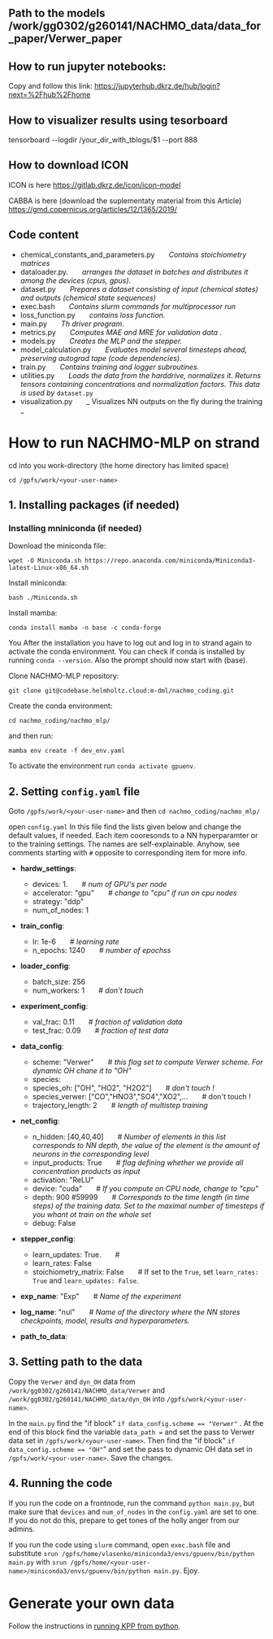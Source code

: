 ## Path to the models /work/gg0302/g260141/NACHMO_data/data_for_paper/Verwer_paper
## How to run jupyter notebooks:

Copy and follow this link: https://jupyterhub.dkrz.de/hub/login?next=%2Fhub%2Fhome

## How to visualizer results using tesorboard

tensorboard --logdir /your_dir_with_tblogs/$1 --port 888

## How to download ICON

ICON is here https://gitlab.dkrz.de/icon/icon-model

CABBA is here (download the suplementaty material from this Article) https://gmd.copernicus.org/articles/12/1365/2019/

## Code content
- chemical_constants_and_parameters.py &nbsp;  &nbsp; &nbsp; _Contains stoichiometry matrices_
- dataloader.py.    &nbsp;  &nbsp; &nbsp; _arranges the dataset in batches and distributes it among the devices (cpus, gpus)_.
- dataset.py        &nbsp;  &nbsp; &nbsp;     _Prepares a dataset consisting of input (chemical states) and outputs (chemical state sequences)_
- exec.bash                    &nbsp;  &nbsp; &nbsp;   _Contains slurm commands for multiprocessor run_
- loss_function.py             &nbsp;  &nbsp; &nbsp;   _contains loss function._
- main.py                       &nbsp;  &nbsp; &nbsp;  _Th driver program_.
- metrics.py             &nbsp;  &nbsp; &nbsp;   _Computes MAE and MRE for validation data_ .
- models.py                     &nbsp;  &nbsp; &nbsp;  _Creates the MLP and the stepper._
- model_calculation.py         &nbsp;  &nbsp; &nbsp;   _Evaluates model several timesteps ahead, preserving autograd tape (code dependencies)._
- train.py                     &nbsp;  &nbsp; &nbsp;  _Contains training and logger subroutines._ 
- utilities.py                 &nbsp;  &nbsp; &nbsp;   _Loads the data from the harddrive, normalizes it. Returns tensors containing concentrations and normalization factors. This data is used by_ `dataset.py`
- visualization.py &nbsp;  &nbsp; &nbsp; _ Visualizes NN outputs on the fly during the training _ 

# How to run NACHMO-MLP on strand

cd into you work-directory (the home directory has limited space)

`cd /gpfs/work/<your-user-name>`

## 1. Installing packages (if needed)

### Installing mniniconda (if needed)
Download the miniconda file:

`wget -O Miniconda.sh https://repo.anaconda.com/miniconda/Miniconda3-latest-Linux-x86_64.sh`

Install miniconda:

`bash ./Miniconda.sh`

Install mamba:

`conda install mamba -n base -c conda-forge`


You After the installation you have to log out and log in to strand again to activate the conda environment. You
can check if conda is installed by running `conda --version`. Also the prompt should now start with (base).

Clone NACHMO-MLP repository:

`git clone git@codebase.helmholtz.cloud:m-dml/nachmo_coding.git`

Create the conda environment:

`cd nachmo_coding/nachmo_mlp/`

and then run:

`mamba env create -f dev_env.yaml`

To activate the environment run `conda activate gpuenv`.

## 2. Setting `config.yaml` file

Goto `/gpfs/work/<your-user-name>`  and then `cd nachmo_coding/nachmo_mlp/`

open `config.yaml` In this file find the lists given below and change the default values, if needed. Each item cooresonds to a NN hyperparamter or to the training settings. The names are self-explainable. Anyhow, see comments starting with `#` opposite to corresponding item for more info.  

- **hardw_settings**:
     - devices: 1.   &nbsp;  &nbsp; &nbsp; # _num of GPU's per node_ 
     - accelerator: "gpu" &nbsp;  &nbsp; &nbsp; # _change to "cpu" if run on cpu nodes_
     - strategy: "ddp"
     - num_of_nodes: 1

- **train_config**:
     - lr: 1e-6 &nbsp;  &nbsp; &nbsp; # _learning rate_
     - n_epochs: 1240 &nbsp;  &nbsp; &nbsp; # _number of epochss_

- **loader_config**:
     - batch_size: 256
     - num_workers: 1 &nbsp;  &nbsp; &nbsp; # _don't touch_ 
 
- **experiment_config**:
     - val_frac: 0.11 &nbsp;  &nbsp; &nbsp; # _fraction of validation data_
     - test_frac: 0.09  &nbsp;  &nbsp; &nbsp; # _fraction of test data_

- **data_config**:
     - scheme: "Verwer" &nbsp;  &nbsp; &nbsp; # _this flag set to compute Verwer scheme. For dynamic OH chane it to "OH"_
     - species: 
     - species_oh: ["OH", "HO2", "H2O2"]  &nbsp;  &nbsp; &nbsp; #  _don't touch !_
     - species_verwer: ["CO","HNO3","SO4","XO2",... &nbsp;  &nbsp; &nbsp; #  don't touch !
     - trajectory_length: 2  &nbsp;  &nbsp; &nbsp; # _length of multistep training_
- **net_config**:
     - n_hidden: [40,40,40] &nbsp;  &nbsp; &nbsp; # _Number of elements in this list corresponds to NN depth, the value of the element is the amount of neurons in the corresponding level_
    - input_products: True  &nbsp;  &nbsp; &nbsp; # _flag defining whether we provide all concentration products as input_
    - activation: "ReLU"
    - device: "cuda"  &nbsp;  &nbsp; &nbsp; # _If you compute on CPU node, change to "cpu"_ 
    - depth: 900 #59999  &nbsp;  &nbsp; &nbsp; # _Corresponds to the time length (in time steps) of the training data. Set to the maximal number of timesteps if you whant ot train on the whole set_
    - debug: False

- **stepper_config**:
    - learn_updates: True. &nbsp;  &nbsp; &nbsp; # 
    - learn_rates: False
    - stoichiometry_matrix: False &nbsp;  &nbsp; &nbsp; # If set to the `True`, set `learn_rates: True` and `learn_updates: False`.

- **exp_name**: "Exp" &nbsp;  &nbsp; &nbsp; # _Name of the experiment_
- **log_name**: "nul" &nbsp;  &nbsp; &nbsp; # _Name of the directory where the NN stores checkpoints, model, results and hyperparameters._
- **path_to_data**:



## 3. Setting path to the data

Copy the `Verwer` and `dyn_OH` data from `/work/gg0302/g260141/NACHMO_data/Verwer` and `/work/gg0302/g260141/NACHMO_data/dyn_OH` into `/gpfs/work/<your-user-name>`.

 In the `main.py` find the "if block" `if data_config.scheme == "Verwer"` . At the end of this block find the variable `data_path =` and set the pass to Verwer data set in `/gpfs/work/<your-user-name>`.  Then find the "if block" `if data_config.scheme == "OH"`" and set the pass to dynamic OH data set in `/gpfs/work/<your-user-name>`. Save the changes. 

 ## 4. Running the code

 If you run the code on a frontnode, run the command `python main.py`, but make sure that `devices` and `num_of_nodes` in the `config.yaml` are set to one. If you do not do this, prepare to get tones of the holly anger from our admins.

If you run the code using `slurm` command, open `exec.bash` file and substitute `srun /gpfs/home/vlasenko/miniconda3/envs/gpuenv/bin/python main.py` with `srun /gpfs/home/<your-user-name>/miniconda3/envs/gpuenv/bin/python main.py`. Ejoy.

# Generate your own data
Follow the instructions in [running KPP from python](KPP_python/readme.md).

